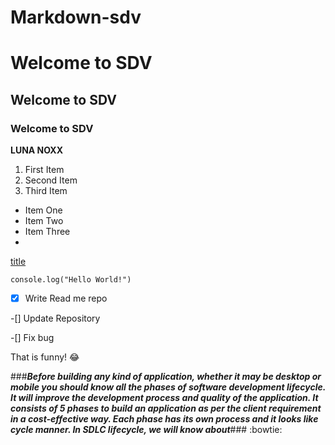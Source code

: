 # Markdown-sdv
# Welcome to SDV
## Welcome to SDV
### Welcome to SDV

**LUNA NOXX**

1. First Item
2. Second Item
3. Third Item

- Item One
- Item Two
- Item Three
- 
[title](https://www.google.com/)


`console.log("Hello World!")`


-[X] Write Read me repo

-[] Update Repository 

-[] Fix bug


That is funny! :joy:


###***Before building any kind of application, whether it may be desktop or mobile you should know all the phases of software development lifecycle. It will improve the development process and quality of the application. It consists of 5 phases to build an application as per the client requirement in a cost-effective way. Each phase has its own process and it looks like cycle manner. In SDLC lifecycle, we will know about***### :bowtie: